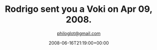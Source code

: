 ---
title: 'Rodrigo sent you a Voki on Apr 09, 2008.'
posts: 1
hash: 't946'
author: 'philoglot@gmail.com'
date: 2008-06-16T21:19:00+00:00
sources:
  - http://forums.tokipona.org/viewtopic.php%3Ft=946.html
---